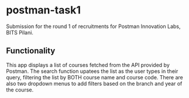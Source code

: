 # postman-task1

Submission for the round 1 of recruitments for Postman Innovation Labs, BITS Pilani.

## Functionality

This app displays a list of courses fetched from the API provided by Postman. The search function upatees the list as the user types in their query, filtering the list by BOTH course name and course code. There are also two dropdown menus to add filters based on the branch and year of the course. 


